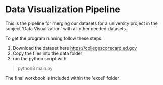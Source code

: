 # Data Visualization Pipeline
This is the pipeline for merging our datasets  for a university project in the subject 'Data Visualization' with all other needed datasets. 

To get the program running follow these steps:
1. Download the dataset here https://collegescorecard.ed.gov
2. Copy the files into the data folder
3. run the python script with

> python3 main.py

The final workbook is included within the 'excel' folder
